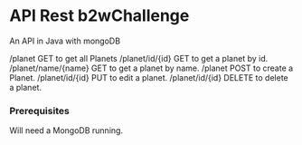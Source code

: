 # API Rest b2wChallenge

An API in Java with mongoDB

/planet              GET     to get all Planets
/planet/id/{id}      GET     to get a planet by id.
/planet/name/{name}  GET     to get a planet by name.
/planet              POST    to create a Planet.
/planet/id/{id}      PUT     to edit a planet.
/planet/id/{id}      DELETE  to delete a planet.

### Prerequisites

Will need a MongoDB running.

